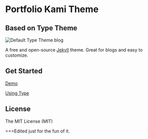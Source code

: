 # Portfolio Kami Theme
## Based on Type Theme

![Default Type Theme blog](https://bloc-global-assets.s3.amazonaws.com/portfolio/portfolio-kami.png)

A free and open-source [Jekyll](http://jekyllrb.com) theme. Great for blogs and easy to customize.

## Get Started

[Demo](http://madebymunsters.github.io/Lannister/)

[Using Type](https://rohanchandra.github.io/project/type/)

## License
The MIT License (MIT)

===Edited just for the fun of it.

